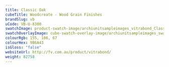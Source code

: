 ```yaml
---
title: Classic Oak
cubeTitle: Woodcreate - Wood Grain Finishes
brandSlug: vb
uCode: VB-U-8300
swatchImage: product-swatch-image/archiunitsampleimages_vitrabond_Classic_Oak.jpg
swatchOverlayImage: cube-swatch-overlay-image/archiunitsampleimages_swatch-overlay_vitrabond.png
colourRgb: 155, 106, 67
colourHex: 9B6A43
isGloss: "false"
websiteUrl: http://fv.com.au/product/vitrabond/
weight: 82758
---
```

